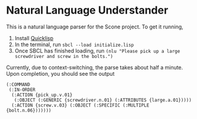 Natural Language Understander
=============================

This is a natural language parser for the Scone project. To get it running,

1. Install [Quicklisp](http://beta.quicklisp.org/quicklisp.lisp)
2. In the terminal, run `sbcl --load initialize.lisp`
3. Once SBCL has finished loading, run `(nlu "Please pick up a large screwdriver and screw in the bolts.")`

Currently, due to context-switching, the parse takes about half a minute. Upon completion, you should see the output

```
(:COMMAND
 (:IN-ORDER
  (:ACTION {pick_up.v.01}
   (:OBJECT (:GENERIC {screwdriver.n.01} (:ATTRIBUTES {large.a.01}))))
  (:ACTION {screw.v.03} (:OBJECT (:SPECIFIC (:MULTIPLE {bolt.n.06}))))))
```
